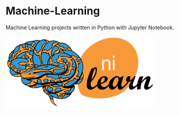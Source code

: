 # Machine-Learning
Machine Learning projects written in Python with Jupyter Notebook.

![alt text](https://github.com/AxelJunes/Machine-Learning/blob/master/ml_pyhton.png)
